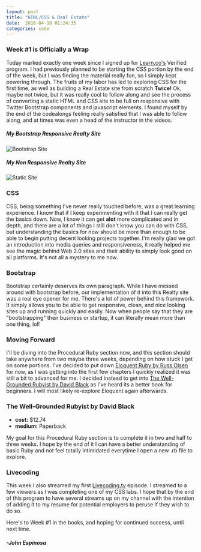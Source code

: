 ```yaml
---
layout: post
title: "HTML/CSS & Real Estate"
date:  2016-04-18 01:24:35
categories: code
---
```


### Week #1 is Officially a Wrap

Today marked exactly one week since I signed up for [Learn.co's](http://www.learn.co) Verified program. I had previously planned to be starting the CSS portion by the end of the week, but I was finding the material really fun, so I simply kept powering through. The fruits of my labor has led to exploring CSS for the first time, as well as building a Real Estate site from scratch **Twice!** Ok, maybe not twice, but it was really cool to follow along and see the process of converting a static HTML and CSS site to be full on responsive with Twitter Bootstrap components and javascript elements. I found myself by the end of the codealongs feeling really satisfied that I was able to follow along, and at times was even a head of the instructor in the videos.

##### My Bootstrap Responsive Realty Site
![Bootstrap Site](/img/BootstrapsiteSS.png)

##### My Non Responsive Realty Site
![Static Site](/img/StaticSiteSS.png)

### CSS

CSS, being something I've never really touched before, was a great learning experience. I know that if I keep experimenting with it that I can really get the basics down. Now, I know it can get **alot** more complicated and in depth, and there are a lot of things I still don't know you can do with CSS, but understanding the basics for now should be more than enough to be able to begin putting decent looking projects together. I'm really glad we got an introduction into media queries and responsiveness, it really helped me see the magic behind Web 2.0 sites and their ability to simply look good on all platforms. It's not all a mystery to me now. 

### Bootstrap

Bootstrap certainly deserves its own paragraph. While I have messed around with bootstrap before, our implementation of it into this Realty site was a real eye opener for me. There's a lot of power behind this framework. It simply allows you to be able to get responsive, clean, and nice looking sites up and running quickly and easily. Now when people say that they are "bootstrapping" their business or startup, it can literally mean more than one thing, lol! 

### Moving Forward

I'll be diving into the Procedural Ruby section now, and this section should take anywhere from two maybe three weeks, depending on how stuck I get on some portions. I've decided to put down [Eloquent Ruby by Russ Olsen](http://www.amazon.com/Eloquent-Ruby-Addison-Wesley-Professional/dp/0321584104) for now, as I was getting into the first few chapters I quickly realized it was still a bit to advanced for me. I decided instead to get into [The Well-Grounded Rubyist by David Black](http://www.amazon.com/The-Well-Grounded-Rubyist-David-Black/dp/1933988657) as I've heard its a better book for beginners. I will most likely re-explore Eloquent again afterwards.

### The Well-Grounded Rubyist by David Black

+ **cost:** $12.74  
+ **medium:** Paperback

My goal for this Procedural Ruby section is to complete it in two and half to three weeks. I hope by the end of it I can have a better understanding of basic Ruby and not feel totally intimidated everytime I open a new .rb file to explore. 

### Livecoding

This week I also streamed my first [Livecoding.tv](https://www.livecoding.tv/johnfelixespinosa/) episode. I streamed to a few viewers as I was completing one of my CSS labs. I hope that by the end of this program to have several streams up on my channel with the intention of adding it to my resume for potential employers to peruse if they wish to do so.

Here's to Week #1 in the books, and hoping for continued success, until next time.


#### _-John Espinosa_  